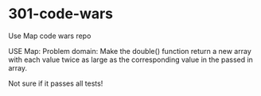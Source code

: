 # 301-code-wars
Use Map
code wars repo

USE Map:
Problem domain: Make the double() function return a new array with each value twice as large as the corresponding value in the passed in array.

Not sure if it passes all tests!


